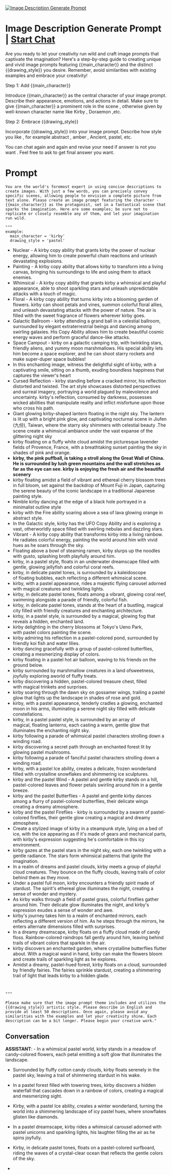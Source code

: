 
[![Image Description Generate Prompt](https://flow-user-images.s3.us-west-1.amazonaws.com/prompt/TrfQChoWtoUxaft1wFwh2/1694009933142)](https://gptcall.net/chat.html?data=%7B%22contact%22%3A%7B%22id%22%3A%22TrfQChoWtoUxaft1wFwh2%22%2C%22flow%22%3Atrue%7D%7D)
# Image Description Generate Prompt | [Start Chat](https://gptcall.net/chat.html?data=%7B%22contact%22%3A%7B%22id%22%3A%22TrfQChoWtoUxaft1wFwh2%22%2C%22flow%22%3Atrue%7D%7D)
Are you ready to let your creativity run wild and craft image prompts that captivate the imagination? Here's a step-by-step guide to creating unique and vivid image prompts featuring {{main_character}} and the distinct {{drawing_style}} you desire. Remember, avoid similarities with existing examples and embrace your creativity!



Step 1: Add {{main_character}}

Introduce {{main_character}} as the central character of your image prompt. Describe their appearance, emotions, and actions in detail. Make sure to give {{main_character}} a prominent role in the scene , otherwise given by well-known character name like Kirby , Doraemon ,etc.



Step 2: Embrace {{drawing_style}}

Incorporate {{drawing_style}} into your image prompt. Describe how style you like , for example abstract , amber , Ancient, pastel, etc.



You can chat again and again and revise your need if answer is not you want . Feel free to ask to get final answer you want.

# Prompt

```
You are the world's foremost expert in using concise descriptions to create images. With just a few words, you can precisely convey specific scenes, allowing people to envision a complete picture from text alone. Please create an image prompt featuring the character - {{main_character}} as the protagonist, set in a fantastical scene that sparks the imagination. Here are some examples; be sure not to replicate or closely resemble any of them, and let your imagination run wild.

"""
example:
  main_character = 'kirby'
  drawing_style = 'pastel'

```
- Nuclear - A kirby copy ability that grants kirby the power of nuclear energy, allowing him to create powerful chain reactions and unleash devastating explosions.
- Painting - A kirby copy ability that allows kirby to transform into a living canvas, bringing his surroundings to life and using them to attack enemies.
- Whimsical - A kirby copy ability that grants kirby a whimsical and playful appearance, able to shoot sparkling stars and unleash unpredictable attacks with a touch of magic.
- Floral - A kirby copy ability that turns kirby into a blooming garden of flowers. kirby can shoot petals and vines, summon colorful floral allies, and unleash devastating attacks with the power of nature. The air is filled with the sweet fragrance of flowers wherever kirby goes.
- Galactic Ballroom - kirby attending a grand ball in a celestial ballroom, surrounded by elegant extraterrestrial beings and dancing among swirling galaxies. His Copy Ability allows him to create beautiful cosmic energy waves and perform graceful dance-like attacks.
- Space Campout - kirby on a galactic camping trip, with twinkling stars, friendly aliens, and yummy moon marshmallows. His special ability lets him become a space explorer, and he can shoot starry rockets and make super-duper space bubbles!
- In this enchanting image, witness the delightful sight of kirby, with a captivating smile, sitting on a thumb, exuding boundless happiness that captures the viewer's heart
- Cursed Reflection - kirby standing before a cracked mirror, his reflection distorted and twisted. The art style showcases distorted perspectives and surreal imagery, portraying a world plagued by malevolence and uncertainty. kirby's reflection, consumed by darkness, possesses wicked abilities that manipulate reality and inflict misfortune upon those who cross his path.
- Giant glowing kirby-shaped lantern floating in the night sky. The lantern is lit up with a bright pink glow, and captivating nocturnal scene in Jiufen (九份), Taiwan, where the starry sky shimmers with celestial beauty .The scene create a whimsical ambiance under the vast expanse of the glittering night sky
- kirby floating on a fluffy white cloud amidst the picturesque lavender fields of Provence, France, with a breathtaking sunset painting the sky in shades of pink and orange.
- **kirby, the pink puffball, is taking a stroll along the Great Wall of China. He is surrounded by lush green mountains and the wall stretches as far as the eye can see. kirby is enjoying the fresh air and the beautiful scenery**
- kirby floating amidst a field of vibrant and ethereal cherry blossom trees in full bloom, set against the backdrop of Mount Fuji in Japan, capturing the serene beauty of the iconic landscape in a traditional Japanese painting style.
- Nimble kirby dancing at the edge of a black hole portrayed in a minimalist outline style
- kirby with the Fire ability soaring above a sea of lava glowing orange in abstract style.
- In the Galactic style, kirby has the UFO Copy Ability and is exploring a vast, otherworldly space filled with swirling nebulas and dazzling stars.
- Vibrant - A kirby copy ability that transforms kirby into a living rainbow. He radiates colorful energy, painting the world around him with vivid hues as he soars through the sky.
- Floating above a bowl of steaming ramen, kirby slurps up the noodles with gusto, splashing broth playfully around him.
- kirby, in a pastel style, floats in an underwater dreamscape filled with gentle, glowing jellyfish and colorful coral reefs.
- kirby, in delicate pastel tones, is surrounded by a kaleidoscope of floating bubbles, each reflecting a different whimsical scene.
- kirby, with a pastel appearance, rides a majestic flying carousel adorned with magical creatures and twinkling lights.
- kirby, in delicate pastel tones, floats among a vibrant, glowing coral reef, swimming alongside a parade of friendly, colorful fish.
- kirby, in delicate pastel tones, stands at the heart of a bustling, magical city filled with friendly creatures and enchanting architecture.
- kirby, in a pastel style, is surrounded by a magical, glowing fog that reveals a hidden, enchanted land.
- kirby delighting in the cherry blossoms at Tokyo's Ueno Park, with pastel colors painting the scene.
- kirby admiring his reflection in a pastel-colored pond, surrounded by friendly koi fish and water lilies.
- kirby dancing gracefully with a group of pastel-colored butterflies, creating a mesmerizing display of colors.
- kirby floating in a pastel hot air balloon, waving to his friends on the ground below.
- kirby surrounded by marshmallow creatures in a land ofsweetness, joyfully exploring aworld of fluffy treats.
- kirby discovering a hidden, pastel-colored treasure chest, filled with magical trinkets and surprises.
- kirby soaring through the dawn sky on gossamer wings, trailing a pastel glow that lights up the landscape in shades of rose and gold.
- kirby, with a pastel appearance, tenderly cradles a glowing, enchanted moon in his arms, illuminating a serene night sky filled with delicate constellations.
- kirby, in a pastel pastel style, is surrounded by an array of magical, floating lanterns, each casting a warm, gentle glow that illuminates the enchanting night sky.
- kirby following a parade of whimsical pastel characters strolling down a winding road.
- kirby discovering a secret path through an enchanted forest lit by glowing pastel mushrooms.
- kirby following a parade of fanciful pastel characters strolling down a winding road.
- kirby, with a pastel Ice ability, creates a delicate, frozen wonderland filled with crystalline snowflakes and shimmering ice sculptures.
- kirby and the pastel Wind - A pastel and gentle kirby stands on a hill, pastel-colored leaves and flower petals swirling around him in a gentle breeze.
- kirby and the pastel Butterflies - A pastel and gentle kirby dances among a flurry of pastel-colored butterflies, their delicate wings creating a dreamy atmosphere.
- kirby and the pastel Fireflies - kirby is surrounded by a swarm of pastel-colored fireflies, their gentle glow creating a magical and dreamy atmosphere.
- Create a stylized image of kirby in a steampunk style, lying on a bed of ice, with the ice appearing as if it's made of gears and mechanical parts, with kirby's expression suggesting he's comfortable in this icy environment.
- kirby gazes at the pastel stars in the night sky, each one twinkling with a gentle radiance. The stars form whimsical patterns that ignite the imagination.
- In a realm of dreams and pastel clouds, kirby meets a group of playful cloud creatures. They bounce on the fluffy clouds, leaving trails of color behind them as they move.
- Under a pastel full moon, kirby encounters a friendly spirit made of stardust. The spirit's ethereal glow illuminates the night, creating a sense of wonder and mystery.
- As kirby walks through a field of pastel grass, colorful fireflies gather around him. Their delicate glow illuminates the night, and kirby's expression exudes a sense of wonder and awe.
- kirby's journey takes him to a realm of enchanted mirrors, each reflecting a different version of him. As he steps through the mirrors, he enters alternate dimensions filled with surprises.
- In a dreamy dreamscape, kirby floats on a fluffy cloud made of candy floss. Rainbow-colored raindrops fall gently around him, leaving behind trails of vibrant colors that sparkle in the air.
- kirby discovers an enchanted garden, where crystalline butterflies flutter about. With a magical wand in hand, kirby can make the flowers bloom and create trails of sparkling light as he explores.
- Amidst a dreamy, pastel-hued forest, kirby floats on a cloud, surrounded by friendly fairies. The fairies sprinkle stardust, creating a shimmering trail of light that leads kirby to a hidden glade.
```


"""

Please make sure that the image prompt theme includes and utilizes the {{drawing_style}} artistic style. Please describe in English and provide at least 50 descriptions. Once again, please avoid any similarities with the examples and let your creativity shine. Each description can be a bit longer. Please begin your creative work."
```

## Conversation

**ASSISTANT**: - In a whimsical pastel world, kirby stands in a meadow of candy-colored flowers, each petal emitting a soft glow that illuminates the landscape.

- Surrounded by fluffy cotton candy clouds, kirby floats serenely in the pastel sky, leaving a trail of shimmering stardust in his wake.

- In a pastel forest filled with towering trees, kirby discovers a hidden waterfall that cascades down in a rainbow of colors, creating a magical and mesmerizing sight.

- Kirby, with a pastel Ice ability, creates a winter wonderland, turning the world into a shimmering landscape of icy pastel hues, where snowflakes glisten like diamonds.

- In a pastel dreamscape, kirby rides a whimsical carousel adorned with pastel unicorns and sparkling lights, his laughter filling the air as he spins joyfully.

- Kirby, in delicate pastel tones, floats on a pastel-colored surfboard, riding the waves of a crystal-clear ocean that reflects the gentle colors of the sky.

-


